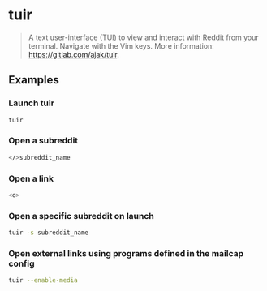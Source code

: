 # tuir

> A text user-interface (TUI) to view and interact with Reddit from your terminal. Navigate with the Vim keys. More information: <https://gitlab.com/ajak/tuir>.

## Examples

### Launch tuir

```bash
tuir
```

### Open a subreddit

```bash
</>subreddit_name
```

### Open a link

```bash
<o>
```

### Open a specific subreddit on launch

```bash
tuir -s subreddit_name
```

### Open external links using programs defined in the mailcap config

```bash
tuir --enable-media
```
